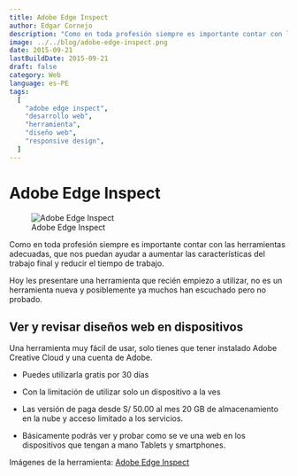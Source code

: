 ```yaml
---
title: Adobe Edge Inspect
author: Edgar Cornejo
description: "Como en toda profesión siempre es importante contar con las herramientas adecuadas, que nos puedan ayudar a aumentar las características del trabajo final y reducir el tiempo de trabajo. Hoy les presentare una herramienta que recién empiezo a utilizar, no es un herramienta nueva y posiblemente ya muchos han escuchado pero no probado."
image: ../../blog/adobe-edge-inspect.png
date: 2015-09-21
lastBuildDate: 2015-09-21
draft: false
category: Web
language: es-PE
tags:
  [
    "adobe edge inspect",
    "desarrollo web",
    "herramienta",
    "diseño web",
    "responsive design",
  ]
---
```


# Adobe Edge Inspect

<figure>
  <img src="../../blog/adobe-edge-inspect.png" alt="Adobe Edge Inspect"/>
  <figcaption>Adobe Edge Inspect</figcaption>
</figure>

Como en toda profesión siempre es importante contar con las herramientas adecuadas, que nos puedan ayudar a aumentar las características del trabajo final y reducir el tiempo de trabajo.

Hoy les presentare una herramienta que recién empiezo a utilizar, no es un herramienta nueva y posiblemente ya muchos han escuchado pero no probado.

## Ver y revisar diseños web en dispositivos

Una herramienta muy fácil de usar, solo tienes que tener instalado Adobe Creative Cloud y una cuenta de Adobe.

- Puedes utilizarla gratis por 30 días

- Con la limitación de utilizar solo un dispositivo a la ves

- Las versión de paga desde S/ 50.00 al mes 20 GB de almacenamiento en la nube y acceso limitado a los servicios.

- Básicamente podrás ver y probar como se ve una web en los dispositivos que tengan a mano Tablets y smartphones.

Imágenes de la herramienta: <a href="http://html.adobe.com/edge/inspect/" title="Adobe Edge Inspect" target="_blank">Adobe Edge Inspect</a>
